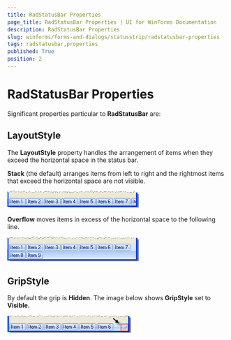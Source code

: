```yaml
---
title: RadStatusBar Properties
page_title: RadStatusBar Properties | UI for WinForms Documentation
description: RadStatusBar Properties
slug: winforms/forms-and-dialogs/statusstrip/radstatusbar-properties
tags: radstatusbar,properties
published: True
position: 2
---
```


# RadStatusBar Properties


Significant properties particular to __RadStatusBar__ are: 

## LayoutStyle

The __LayoutStyle__ property handles the arrangement of items when they exceed the horizontal space in the status bar. 

__Stack__ (the default) arranges items from left to right and the rightmost items that exceed the horizontal space are not visible. 

![forms-and-dialogs-statusstrip-radstatusbar-properties 002](images/forms-and-dialogs-statusstrip-radstatusbar-properties002.png)

__Overflow__ moves items in excess of the horizontal space to the following line.

![forms-and-dialogs-statusstrip-radstatusbar-properties 001](images/forms-and-dialogs-statusstrip-radstatusbar-properties001.png)

## GripStyle

By default the grip is __Hidden__. The image below shows __GripStyle__ set to __Visible.__

![forms-and-dialogs-statusstrip-radstatusbar-properties 003](images/forms-and-dialogs-statusstrip-radstatusbar-properties003.png)
